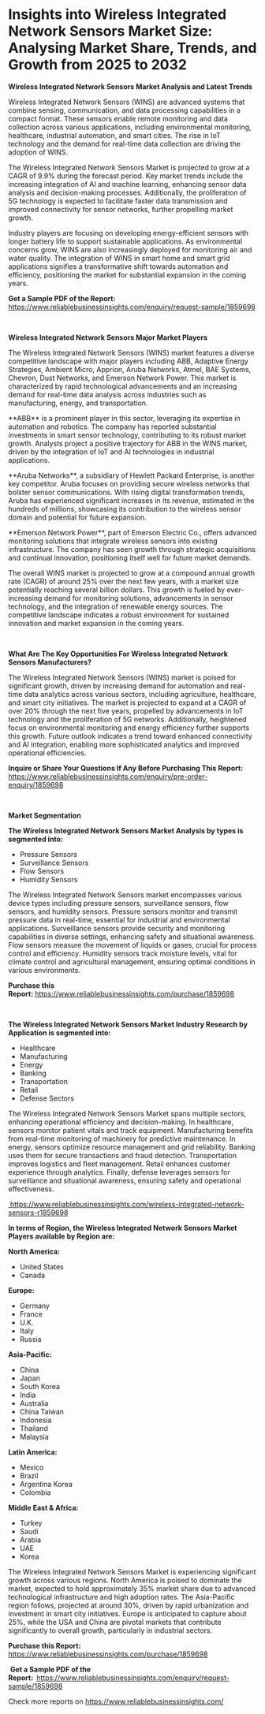 <p><h1>Insights into Wireless Integrated Network Sensors Market Size: Analysing Market Share, Trends, and Growth from 2025 to 2032</h1></p><p><strong>Wireless Integrated Network Sensors Market Analysis and Latest Trends</strong></p>
<p><p>Wireless Integrated Network Sensors (WINS) are advanced systems that combine sensing, communication, and data processing capabilities in a compact format. These sensors enable remote monitoring and data collection across various applications, including environmental monitoring, healthcare, industrial automation, and smart cities. The rise in IoT technology and the demand for real-time data collection are driving the adoption of WINS.</p><p>The Wireless Integrated Network Sensors Market is projected to grow at a CAGR of 9.9% during the forecast period. Key market trends include the increasing integration of AI and machine learning, enhancing sensor data analysis and decision-making processes. Additionally, the proliferation of 5G technology is expected to facilitate faster data transmission and improved connectivity for sensor networks, further propelling market growth.</p><p>Industry players are focusing on developing energy-efficient sensors with longer battery life to support sustainable applications. As environmental concerns grow, WINS are also increasingly deployed for monitoring air and water quality. The integration of WINS in smart home and smart grid applications signifies a transformative shift towards automation and efficiency, positioning the market for substantial expansion in the coming years.</p></p>
<p><strong>Get a Sample PDF of the Report:&nbsp;</strong> <a href="https://www.reliablebusinessinsights.com/enquiry/request-sample/1859698?utm_campaign=3177&utm_medium=2&utm_source=Github&utm_content=ia&utm_term=06042025&utm_id=wireless-integrated-network-sensors">https://www.reliablebusinessinsights.com/enquiry/request-sample/1859698</a></p>
<p>&nbsp;</p>
<p><strong>Wireless Integrated Network Sensors Major Market Players</strong></p>
<p><p>The Wireless Integrated Network Sensors (WINS) market features a diverse competitive landscape with major players including ABB, Adaptive Energy Strategies, Ambient Micro, Apprion, Aruba Networks, Atmel, BAE Systems, Chevron, Dust Networks, and Emerson Network Power. This market is characterized by rapid technological advancements and an increasing demand for real-time data analysis across industries such as manufacturing, energy, and transportation.</p><p>**ABB** is a prominent player in this sector, leveraging its expertise in automation and robotics. The company has reported substantial investments in smart sensor technology, contributing to its robust market growth. Analysts project a positive trajectory for ABB in the WINS market, driven by the integration of IoT and AI technologies in industrial applications.</p><p>**Aruba Networks**, a subsidiary of Hewlett Packard Enterprise, is another key competitor. Aruba focuses on providing secure wireless networks that bolster sensor communications. With rising digital transformation trends, Aruba has experienced significant increases in its revenue, estimated in the hundreds of millions, showcasing its contribution to the wireless sensor domain and potential for future expansion.</p><p>**Emerson Network Power**, part of Emerson Electric Co., offers advanced monitoring solutions that integrate wireless sensors into existing infrastructure. The company has seen growth through strategic acquisitions and continual innovation, positioning itself well for future market demands.</p><p>The overall WINS market is projected to grow at a compound annual growth rate (CAGR) of around 25% over the next few years, with a market size potentially reaching several billion dollars. This growth is fueled by ever-increasing demand for monitoring solutions, advancements in sensor technology, and the integration of renewable energy sources. The competitive landscape indicates a robust environment for sustained innovation and market expansion in the coming years.</p></p>
<p>&nbsp;</p>
<p><strong>What Are The Key Opportunities For Wireless Integrated Network Sensors Manufacturers?</strong></p>
<p><p>The Wireless Integrated Network Sensors (WINS) market is poised for significant growth, driven by increasing demand for automation and real-time data analytics across various sectors, including agriculture, healthcare, and smart city initiatives. The market is projected to expand at a CAGR of over 20% through the next five years, propelled by advancements in IoT technology and the proliferation of 5G networks. Additionally, heightened focus on environmental monitoring and energy efficiency further supports this growth. Future outlook indicates a trend toward enhanced connectivity and AI integration, enabling more sophisticated analytics and improved operational efficiencies.</p></p>
<p><strong>Inquire or Share Your Questions If Any Before Purchasing This Report:</strong> <a href="https://www.reliablebusinessinsights.com/enquiry/pre-order-enquiry/1859698?utm_campaign=3177&utm_medium=2&utm_source=Github&utm_content=ia&utm_term=06042025&utm_id=wireless-integrated-network-sensors">https://www.reliablebusinessinsights.com/enquiry/pre-order-enquiry/1859698</a></p>
<p>&nbsp;</p>
<p><strong>Market Segmentation</strong></p>
<p><strong>The Wireless Integrated Network Sensors Market Analysis by types is segmented into:</strong></p>
<p><ul><li>Pressure Sensors</li><li>Surveillance Sensors</li><li>Flow Sensors</li><li>Humidity Sensors</li></ul></p>
<p><p>The Wireless Integrated Network Sensors market encompasses various device types including pressure sensors, surveillance sensors, flow sensors, and humidity sensors. Pressure sensors monitor and transmit pressure data in real-time, essential for industrial and environmental applications. Surveillance sensors provide security and monitoring capabilities in diverse settings, enhancing safety and situational awareness. Flow sensors measure the movement of liquids or gases, crucial for process control and efficiency. Humidity sensors track moisture levels, vital for climate control and agricultural management, ensuring optimal conditions in various environments.</p></p>
<p><strong>Purchase this Report:&nbsp;</strong><a href="https://www.reliablebusinessinsights.com/purchase/1859698?utm_campaign=3177&utm_medium=2&utm_source=Github&utm_content=ia&utm_term=06042025&utm_id=wireless-integrated-network-sensors">https://www.reliablebusinessinsights.com/purchase/1859698</a></p>
<p>&nbsp;</p>
<p><strong>The Wireless Integrated Network Sensors Market Industry Research by Application is segmented into:</strong></p>
<p><ul><li>Healthcare</li><li>Manufacturing</li><li>Energy</li><li>Banking</li><li>Transportation</li><li>Retail</li><li>Defense Sectors</li></ul></p>
<p><p>The Wireless Integrated Network Sensors Market spans multiple sectors, enhancing operational efficiency and decision-making. In healthcare, sensors monitor patient vitals and track equipment. Manufacturing benefits from real-time monitoring of machinery for predictive maintenance. In energy, sensors optimize resource management and grid reliability. Banking uses them for secure transactions and fraud detection. Transportation improves logistics and fleet management. Retail enhances customer experience through analytics. Finally, defense leverages sensors for surveillance and situational awareness, ensuring safety and operational effectiveness.</p></p>
<p><a href="https://www.reliablebusinessinsights.com/wireless-integrated-network-sensors-r1859698?utm_campaign=3177&utm_medium=2&utm_source=Github&utm_content=ia&utm_term=06042025&utm_id=wireless-integrated-network-sensors">&nbsp;https://www.reliablebusinessinsights.com/wireless-integrated-network-sensors-r1859698</a></p>
<p><strong>In terms of Region, the Wireless Integrated Network Sensors Market Players available by Region are:</strong></p>
<p>
    <p> <strong> North America: </strong>
        <ul>
            <li>United States</li>
            <li>Canada</li>
        </ul>
        </p> 
    <p> <strong> Europe: </strong>
        <ul>
            <li>Germany</li>
            <li>France</li>
            <li>U.K.</li>
            <li>Italy</li>
            <li>Russia</li>
        </ul>
        </p> 
    <p> <strong> Asia-Pacific: </strong>
        <ul>
            <li>China</li>
            <li>Japan</li>
            <li>South Korea</li>
            <li>India</li>
            <li>Australia</li>
            <li>China Taiwan</li>
            <li>Indonesia</li>
            <li>Thailand</li>
            <li>Malaysia</li>
        </ul>
        </p> 
    <p> <strong> Latin America: </strong>
        <ul>
            <li>Mexico</li>
            <li>Brazil</li>
            <li>Argentina Korea</li>
            <li>Colombia</li>
        </ul>
        </p> 
    <p> <strong> Middle East & Africa: </strong>
        <ul>
            <li>Turkey</li>
            <li>Saudi</li>
            <li>Arabia</li>
            <li>UAE</li>
            <li>Korea</li>
        </ul>
    </p>
    </p>
<p><p>The Wireless Integrated Network Sensors Market is experiencing significant growth across various regions. North America is poised to dominate the market, expected to hold approximately 35% market share due to advanced technological infrastructure and high adoption rates. The Asia-Pacific region follows, projected at around 30%, driven by rapid urbanization and investment in smart city initiatives. Europe is anticipated to capture about 25%, while the USA and China are pivotal markets that contribute significantly to overall growth, particularly in industrial sectors.</p></p>
<p><strong>Purchase this Report: </strong><a href="https://www.reliablebusinessinsights.com/purchase/1859698?utm_campaign=3177&utm_medium=2&utm_source=Github&utm_content=ia&utm_term=06042025&utm_id=wireless-integrated-network-sensors">https://www.reliablebusinessinsights.com/purchase/1859698</a></p>
<p>&nbsp;<strong>Get a Sample PDF of the Report:&nbsp;&nbsp;</strong><a href="https://www.reliablebusinessinsights.com/enquiry/request-sample/1859698?utm_campaign=3177&utm_medium=2&utm_source=Github&utm_content=ia&utm_term=06042025&utm_id=wireless-integrated-network-sensors">https://www.reliablebusinessinsights.com/enquiry/request-sample/1859698</a></p>
<p><strong></strong></p>
<p>Check more reports on <a href="https://www.reliablebusinessinsights.com/?utm_campaign=3177&utm_medium=2&utm_source=Github&utm_content=ia&utm_term=06042025&utm_id=wireless-integrated-network-sensors">https://www.reliablebusinessinsights.com/</a></p>